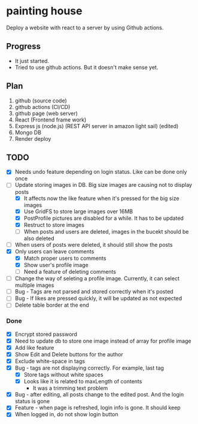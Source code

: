 # painting house
Deploy a website with react to a server by using Github actions.

## Progress
- It just started.
- Tried to use github actions. But it doesn't make sense yet.

## Plan
1. github (source code)
2. github actions (CI/CD)
3. github page (web server)
4. React (Frontend frame work)
5. Express js (node.js) (REST API server in amazon light sail) (edited)
6. Mongo DB
7. Render deploy

## TODO
  - [x] Needs undo feature depending on login status. Like can be done only once
- [ ] Update storing images in DB. Big size images are causing not to display posts
  - [x] It affects now the like feature when it's pressed for the big size images
  - [x] Use GridFS to store large images over 16MB
  - [x] PostProfile pictures are disabled for a while. It has to be updated
  - [x] Restruct to store images
  - [ ] When posts and users are deleted, images in the bucekt should be also deleted
- [ ] When users of posts were deleted, it should still show the posts
- [x] Only users can leave comments
  - [x] Match proper users to comments
  - [x] Show user's profile image
  - [ ] Need a feature of deleting comments
- [ ] Change the way of seleting a profile image. Currently, it can select multiple images
- [ ] Bug - Tags are not parsed and stored correctly when it's posted
- [ ] Bug - If likes are pressed quickly, it will be updated as not expected
- [ ] Delete table border at the end

### Done
- [x] Encrypt stored password
- [x] Need to update db to store one image instead of array for profile image
- [x] Add like feature
- [x] Show Edit and Delete buttons for the author
- [x] Exclude white-space in tags
- [x] Bug - tags are not displaying correctly. For example, last tag
  - [x] Store tags without white spaces
  - [x] Looks like it is related to maxLength of contents
    - It was a trimming text problem
- [x] Bug - after editing, all posts change to the edited post. And the login status is gone
- [x] Feature - when page is refreshed, login info is gone. It should keep
- [x] When logged in, do not show login button
